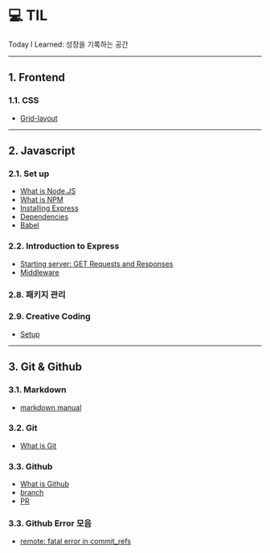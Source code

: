 # 💻 TIL

Today I Learned: 성장을 기록하는 공간

---

## 1. Frontend

### 1.1. CSS

- [Grid-layout](./posts/frontend/css_grids.md)

---

## 2. Javascript

### 2.1. Set up

- [What is Node.JS](./posts/javascript_DeepDive/node.js.md)
- [What is NPM](./posts/javascript_DeepDive/npm.md)
- [Installing Express](./posts/javascript_DeepDive/expressInstallation.md)
- [Dependencies](./posts/javascript_DeepDive/dependencies.md)
- [Babel](./posts/javascript_DeepDive/babel.md)

### 2.2. Introduction to Express

- [Starting server: GET Requests and Responses](./posts/javascript_DeepDive/GETrequests.md)
- [Middleware]()

### 2.8. 패키지 관리

### 2.9. Creative Coding

- [Setup](./posts/javascript_DeepDive/canvas_setup.md)

---

## 3. Git & Github

### 3.1. Markdown

- [markdown manual](./posts/frontend/markdown.md)

### 3.2. Git

- [What is Git](./posts/git/git_basicConcept.md)

### 3.3. Github

- [What is Github](./posts/git/github_basicConcept.md)
- [branch](./posts/git/github_branch.md)
- [PR](./posts/git/github_PR.md)

### 3.3. Github Error 모음

- [remote: fatal error in commit_refs](./posts/git/error_1.md)
